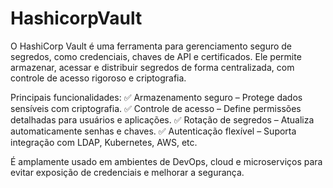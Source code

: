 # HashicorpVault

O HashiCorp Vault é uma ferramenta para gerenciamento seguro de segredos, como credenciais, chaves de API e certificados. Ele permite armazenar, acessar e distribuir segredos de forma centralizada, com controle de acesso rigoroso e criptografia.

Principais funcionalidades:
✅ Armazenamento seguro – Protege dados sensíveis com criptografia.
✅ Controle de acesso – Define permissões detalhadas para usuários e aplicações.
✅ Rotação de segredos – Atualiza automaticamente senhas e chaves.
✅ Autenticação flexível – Suporta integração com LDAP, Kubernetes, AWS, etc.

É amplamente usado em ambientes de DevOps, cloud e microserviços para evitar exposição de credenciais e melhorar a segurança.
